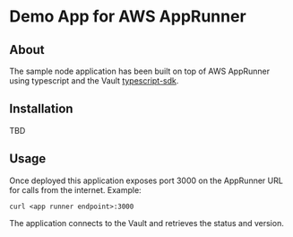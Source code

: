 # Demo App for AWS AppRunner

## About

The sample node application has been built on top of AWS AppRunner using typescript and the Vault [typescript-sdk](https://github.com/piiano/vault-typescript/tree/main/sdk/vault-client).

## Installation

TBD

## Usage

Once deployed this application exposes port 3000 on the AppRunner URL for calls from the internet.
Example:

```
curl <app runner endpoint>:3000
```

The application connects to the Vault and retrieves the status and version.
